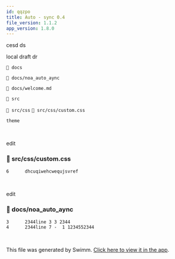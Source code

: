 ```yaml
---
id: qqzpo
title: Auto - sync 0.4
file_version: 1.1.2
app_version: 1.8.0
---
```


cesd ds

local draft dr

`📄 docs`

`📄 docs/noa_auto_aync`

`📄 docs/welcome.md`

`📄 src`

`📄 src/css` `📄 src/css/custom.css`

`theme`<swm-token data-swm-token=":docusaurus.config.js:28:1:1:`   theme: {`"/>

<br/>

edit
<!-- NOTE-swimm-snippet: the lines below link your snippet to Swimm -->
### 📄 src/css/custom.css
```css
6      dhcuqiwehcwequjsvref
```

<br/>

edit
<!-- NOTE-swimm-snippet: the lines below link your snippet to Swimm -->
### 📄 docs/noa_auto_aync
```
3      2344line 3 3 2344
4      2344line 7 -  1 1234552344
```

<br/>

This file was generated by Swimm. [Click here to view it in the app](http://localhost:5000/repos/Z2l0aHViJTNBJTNBTm9hUmVwbyUzQSUzQU5vYW96ZXI=/docs/qqzpo).
